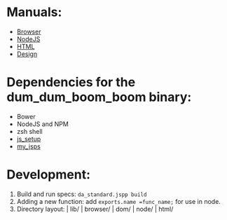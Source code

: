 
Manuals:
===========

  * [Browser](./docs/BROWSER.md)
  * [NodeJS](./docs/NODEJS.md)
  * [HTML](./docs/HTML.md)
  * [Design](./docs/DESIGN.md)


Dependencies for the dum\_dum\_boom\_boom binary:
=================

* Bower
* NodeJS and NPM
* zsh shell
* [js\_setup](https://github.com/da99/js_setup)
* [my_jsps](https://github.com/da99/my_jspp)


Development:
=================

  1. Build and run specs: `da_standard.jspp build`
  2. Adding a new function: add `exports.name =func_name;` for use in node.
  3. Directory layout:
     | lib/
       | browser/
         | dom/
       | node/
       | html/

